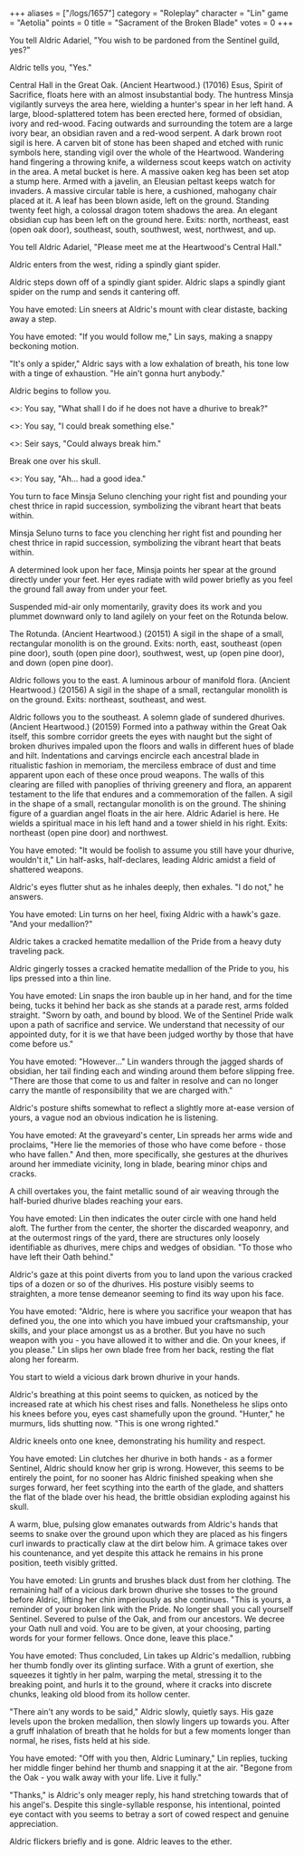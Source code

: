 +++
aliases = ["/logs/1657"]
category = "Roleplay"
character = "Lin"
game = "Aetolia"
points = 0
title = "Sacrament of the Broken Blade"
votes = 0
+++

You tell Aldric Adariel, "You wish to be pardoned from the Sentinel guild, yes?"

Aldric tells you, "Yes."

Central Hall in the Great Oak. (Ancient Heartwood.) (17016)
Esus, Spirit of Sacrifice, floats here with an almost insubstantial body. The huntress Minsja vigilantly surveys the area here, wielding a hunter's spear in her left hand. A large, blood-splattered totem has been erected here, formed of obsidian, ivory and red-wood. Facing outwards and surrounding the totem are a large ivory bear, an obsidian raven and a red-wood serpent. A dark brown root sigil is here. A carven bit of stone has been shaped and etched with runic symbols here, standing vigil over the whole of the Heartwood. Wandering hand fingering a throwing knife, a wilderness scout keeps watch on activity in the area. A metal bucket is here. A massive oaken keg has been set atop a stump here. Armed with a javelin, an Eleusian peltast keeps watch for invaders. A massive circular table is here, a cushioned, mahogany chair placed at it. A leaf has been blown aside, left on the ground. Standing twenty feet high, a colossal dragon totem shadows the area. An elegant obsidian cup has been left on the ground here.
Exits: north, northeast, east (open oak door), southeast, south, southwest, west, northwest, and up.

You tell Aldric Adariel, "Please meet me at the Heartwood's Central Hall."

Aldric enters from the west, riding a spindly giant spider.

Aldric steps down off of a spindly giant spider.
Aldric slaps a spindly giant spider on the rump and sends it cantering off.

You have emoted: Lin sneers at Aldric's mount with clear distaste, backing away a step.

You have emoted: "If you would follow me," Lin says, making a snappy beckoning motion.

"It's only a spider," Aldric says with a low exhalation of breath, his tone low with a tinge of exhaustion. "He ain't gonna hurt anybody."

Aldric begins to follow you.

<<Sentinels>>: You say, "What shall I do if he does not have a dhurive to break?"

<<Sentinels>>: You say, "I could break something else."

<<Sentinels>>: Seir says, "Could always break him."

Break one over his skull.

<<Sentinels>>: You say, "Ah... had a good idea."

You turn to face Minsja Seluno clenching your right fist and pounding your chest thrice in rapid succession, symbolizing the vibrant heart that beats within.

Minsja Seluno turns to face you clenching her right fist and pounding her chest thrice in rapid succession, symbolizing the vibrant heart that beats within.

A determined look upon her face, Minsja points her spear at the ground directly under your feet. Her eyes radiate with wild power briefly as you feel the ground fall away from under your feet.

Suspended mid-air only momentarily, gravity does its work and you plummet downward only to land agilely on your feet on the Rotunda below.

The Rotunda. (Ancient Heartwood.) (20151)
A sigil in the shape of a small, rectangular monolith is on the ground.
Exits: north, east, southeast (open pine door), south (open pine door), southwest, west, up (open pine door), and down (open pine door).

Aldric follows you to the east.
A luminous arbour of manifold flora. (Ancient Heartwood.) (20156)
A sigil in the shape of a small, rectangular monolith is on the ground.
Exits: northeast, southeast, and west.

Aldric follows you to the southeast.
A solemn glade of sundered dhurives. (Ancient Heartwood.) (20159)
Formed into a pathway within the Great Oak itself, this sombre corridor greets the eyes with naught but the sight of broken dhurives impaled upon the floors and walls in different hues of blade and hilt. Indentations and carvings encircle each ancestral blade in ritualistic fashion in memoriam, the merciless embrace of dust and time apparent upon each of these once proud weapons. The walls of this clearing are filled with panoplies of thriving greenery and flora, an apparent testament to the life that endures and a commemoration of the fallen. A sigil in the shape of a small, rectangular monolith is on the ground. The shining figure of a guardian angel floats in the air here. Aldric Adariel is here. He wields a spiritual mace in his left hand and a tower shield in his right.
Exits: northeast (open pine door) and northwest.

You have emoted: "It would be foolish to assume you still have your dhurive, wouldn't it," Lin half-asks, half-declares, leading Aldric amidst a field of shattered weapons.

Aldric's eyes flutter shut as he inhales deeply, then exhales. "I do not," he answers.

You have emoted: Lin turns on her heel, fixing Aldric with a hawk's gaze. "And your medallion?"

Aldric takes a cracked hematite medallion of the Pride from a heavy duty traveling pack.

Aldric gingerly tosses a cracked hematite medallion of the Pride to you, his lips pressed into a thin line.

You have emoted: Lin snaps the iron bauble up in her hand, and for the time being, tucks it behind her back as she stands at a parade rest, arms folded straight. "Sworn by oath, and bound by blood. We of the Sentinel Pride walk upon a path of sacrifice and service. We understand that necessity of our appointed duty, for it is we that have been judged worthy by those that have come before us."

You have emoted: "However..." Lin wanders through the jagged shards of obsidian, her tail finding each and winding around them before slipping free. "There are those that come to us and falter in resolve and can no longer carry the mantle of responsibility that we are charged with."

Aldric's posture shifts somewhat to reflect a slightly more at-ease version of yours, a vague nod an obvious indication he is listening.

You have emoted: At the graveyard's center, Lin spreads her arms wide and proclaims, "Here lie the memories of those who have come before - those who have fallen." And then, more specifically, she gestures at the dhurives around her immediate vicinity, long in blade, bearing minor chips and cracks.

A chill overtakes you, the faint metallic sound of air weaving through the half-buried dhurive blades reaching your ears.

You have emoted: Lin then indicates the outer circle with one hand held aloft. The further from the center, the shorter the discarded weaponry, and at the outermost rings of the yard, there are structures only loosely identifiable as dhurives, mere chips and wedges of obsidian. "To those who have left their Oath behind."

Aldric's gaze at this point diverts from you to land upon the various cracked tips of a dozen or so of the dhurives. His posture visibly seems to straighten, a more tense demeanor seeming to find its way upon his face.

You have emoted: "Aldric, here is where you sacrifice your weapon that has defined you, the one into which you have imbued your craftsmanship, your skills, and your place amongst us as a brother. But you have no such weapon with you - you have allowed it to wither and die. On your knees, if you please." Lin slips her own blade free from her back, resting the flat along her forearm.

You start to wield a vicious dark brown dhurive in your hands.

Aldric's breathing at this point seems to quicken, as noticed by the increased rate at which his chest rises and falls. Nonetheless he slips onto his knees before you, eyes cast shamefully upon the ground. "Hunter," he murmurs, lids shutting now. "This is one wrong righted."

Aldric kneels onto one knee, demonstrating his humility and respect.

You have emoted: Lin clutches her dhurive in both hands - as a former Sentinel, Aldric should know her grip is wrong. However, this seems to be entirely the point, for no sooner has Aldric finished speaking when she surges forward, her feet scything into the earth of the glade, and shatters the flat of the blade over his head, the brittle obsidian exploding against his skull.

A warm, blue, pulsing glow emanates outwards from Aldric's hands that seems to snake over the ground upon which they are placed as his fingers curl inwards to practically claw at the dirt below him. A grimace takes over his countenance, and yet despite this attack he remains in his prone position, teeth visibly gritted.

You have emoted: Lin grunts and brushes black dust from her clothing. The remaining half of a vicious dark brown dhurive she tosses to the ground before Aldric, lifting her chin imperiously as she continues. "This is yours, a reminder of your broken link with the Pride. No longer shall you call yourself Sentinel. Severed to pulse of the Oak, and from our ancestors. We decree your Oath null and void. You are to be given, at your choosing, parting words for your former fellows. Once done, leave this place."

You have emoted: Thus concluded, Lin takes up Aldric's medallion, rubbing her thumb fondly over its glinting surface. With a grunt of exertion, she squeezes it tightly in her palm, warping the metal, stressing it to the breaking point, and hurls it to the ground, where it cracks into discrete chunks, leaking old blood from its hollow center.

"There ain't any words to be said," Aldric slowly, quietly says. His gaze levels upon the broken medallion, then slowly lingers up towards you. After a gruff inhalation of breath that he holds for but a few moments longer than normal, he rises, fists held at his side.

You have emoted: "Off with you then, Aldric Luminary," Lin replies, tucking her middle finger behind her thumb and snapping it at the air. "Begone from the Oak - you walk away with your life. Live it fully."

"Thanks," is Aldric's only meager reply, his hand stretching towards that of his angel's. Despite this single-syllable response, his intentional, pointed eye contact with you seems to betray a sort of cowed respect and genuine appreciation.

Aldric flickers briefly and is gone.
Aldric leaves to the ether.